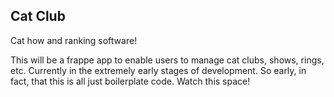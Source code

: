 ## Cat Club

Cat how and ranking software!

This will be a frappe app to enable users to manage cat clubs, shows, rings, etc. Currently in the extremely early stages of development. So early, in fact, that this is all just boilerplate code. Watch this space!
